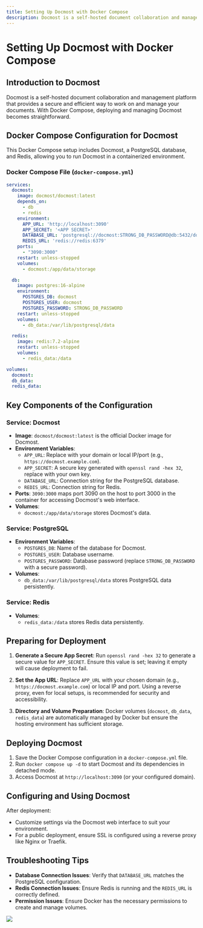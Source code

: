 ```yaml
---
title: Setting Up Docmost with Docker Compose
description: Docmost is a self-hosted document collaboration and management platform. This guide will help you set up Docmost using Docker Compose for a seamless and secure deployment.
---
```


# Setting Up Docmost with Docker Compose

## Introduction to Docmost

Docmost is a self-hosted document collaboration and management platform that provides a secure and efficient way to work on and manage your documents. With Docker Compose, deploying and managing Docmost becomes straightforward.

## Docker Compose Configuration for Docmost

This Docker Compose setup includes Docmost, a PostgreSQL database, and Redis, allowing you to run Docmost in a containerized environment.

### Docker Compose File (`docker-compose.yml`)

```yaml
services:
  docmost:
    image: docmost/docmost:latest
    depends_on:
      - db
      - redis
    environment:
      APP_URL: 'http://localhost:3090'
      APP_SECRET: '<APP SECRET>'
      DATABASE_URL: 'postgresql://docmost:STRONG_DB_PASSWORD@db:5432/docmost?schema=public'
      REDIS_URL: 'redis://redis:6379'
    ports:
      - "3090:3000"
    restart: unless-stopped
    volumes:
      - docmost:/app/data/storage

  db:
    image: postgres:16-alpine
    environment:
      POSTGRES_DB: docmost
      POSTGRES_USER: docmost
      POSTGRES_PASSWORD: STRONG_DB_PASSWORD
    restart: unless-stopped
    volumes:
      - db_data:/var/lib/postgresql/data

  redis:
    image: redis:7.2-alpine
    restart: unless-stopped
    volumes:
      - redis_data:/data

volumes:
  docmost:
  db_data:
  redis_data:
```

## Key Components of the Configuration

### Service: Docmost
- **Image**: `docmost/docmost:latest` is the official Docker image for Docmost.
- **Environment Variables**:
  - `APP_URL`: Replace with your domain or local IP/port (e.g., `https://docmost.example.com`).
  - `APP_SECRET`: A secure key generated with `openssl rand -hex 32`, replace with your own key.
  - `DATABASE_URL`: Connection string for the PostgreSQL database.
  - `REDIS_URL`: Connection string for Redis.
- **Ports**: `3090:3000` maps port 3090 on the host to port 3000 in the container for accessing Docmost's web interface.
- **Volumes**: 
  - `docmost:/app/data/storage` stores Docmost's data.

### Service: PostgreSQL
- **Environment Variables**:
  - `POSTGRES_DB`: Name of the database for Docmost.
  - `POSTGRES_USER`: Database username.
  - `POSTGRES_PASSWORD`: Database password (replace `STRONG_DB_PASSWORD` with a secure password).
- **Volumes**:
  - `db_data:/var/lib/postgresql/data` stores PostgreSQL data persistently.

### Service: Redis
- **Volumes**:
  - `redis_data:/data` stores Redis data persistently.

## Preparing for Deployment

1. **Generate a Secure App Secret**: Run `openssl rand -hex 32` to generate a secure value for `APP_SECRET`. Ensure this value is set; leaving it empty will cause deployment to fail.
   
2. **Set the App URL**: Replace `APP_URL` with your chosen domain (e.g., `https://docmost.example.com`) or local IP and port. Using a reverse proxy, even for local setups, is recommended for security and accessibility.

3. **Directory and Volume Preparation**: Docker volumes (`docmost`, `db_data`, `redis_data`) are automatically managed by Docker but ensure the hosting environment has sufficient storage.

## Deploying Docmost

1. Save the Docker Compose configuration in a `docker-compose.yml` file.
2. Run `docker compose up -d` to start Docmost and its dependencies in detached mode.
3. Access Docmost at `http://localhost:3090` (or your configured domain).

## Configuring and Using Docmost

After deployment:
- Customize settings via the Docmost web interface to suit your environment.
- For a public deployment, ensure SSL is configured using a reverse proxy like Nginx or Traefik.

## Troubleshooting Tips

- **Database Connection Issues**: Verify that `DATABASE_URL` matches the PostgreSQL configuration.
- **Redis Connection Issues**: Ensure Redis is running and the `REDIS_URL` is correctly defined.
- **Permission Issues**: Ensure Docker has the necessary permissions to create and manage volumes.

<a href="https://www.buymeacoffee.com/techdox"><img src="https://img.buymeacoffee.com/button-api/?text=Buy me a cup of tea&emoji=🍵&slug=techdox&button_colour=FFDD00&font_colour=000000&font_family=Cookie&outline_colour=000000&coffee_colour=ffffff" /></a>